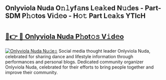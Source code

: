## Onlyviola Nuda O𝚗𝚕yf𝚊ns L𝚎a𝚔ed N𝚞𝚍es - Part-SDM P𝚑𝚘tos Vi𝚍𝚎o - H𝚘𝚝 Part L𝚎a𝚔s YTIcH

# <h2><a href="http://kf23y0i.oniu.top/?m=Onlyviola+Nuda">🔗👉 🔴 Onlyviola Nuda P𝚑ot𝚘𝚜 V𝚒d𝚎o</a></h2>

[![Onlyviola Nuda Nu𝚍e𝚜](https://i.imgur.com/0qMVB7G.gif)](http://kf23y0i.oniu.top/?m=Onlyviola+Nuda)
Social media thought leader Onlyviola Nuda, celebrated for sharing dance and lifestyle information through performances and personal blogs. Dedicated community organizer Onlyviola Nuda, celebrated for their efforts to bring people together and improve their community.  
